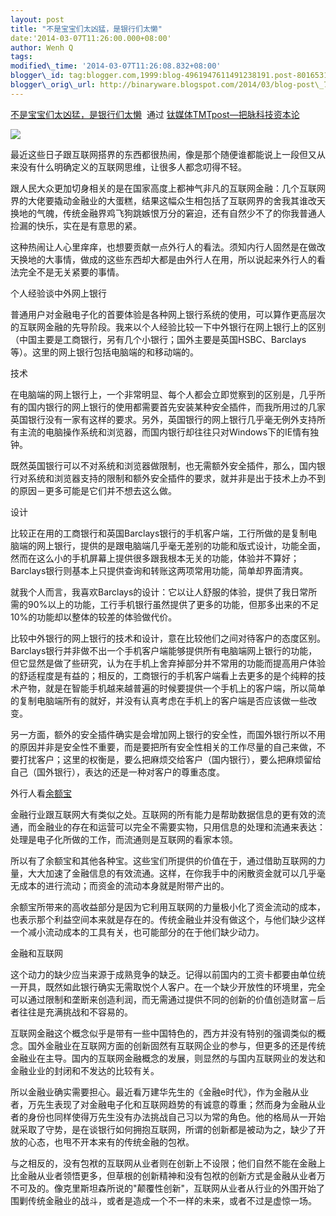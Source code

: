 ```yaml
--- 
layout: post 
title: "不是宝宝们太凶猛，是银行们太懒" 
date:'2014-03-07T11:26:00.000+08:00' 
author: Wenh Q
tags:
modified\_time: '2014-03-07T11:26:08.832+08:00' 
blogger\_id: tag:blogger.com,1999:blog-4961947611491238191.post-8016531359826259470
blogger\_orig\_url: http://binaryware.blogspot.com/2014/03/blog-post\_7.html
---
```

[不是宝宝们太凶猛，是银行们太懒](http://www.tmtpost.com/97354.html)  通过
[钛媒体TMTpost—把脉科技资本论](http://www.tmtpost.com/)





![](https://images-blogger-opensocial.googleusercontent.com/gadgets/proxy?url=http%3A%2F%2Fwww.tmtpost.com%2Fwp-content%2Fuploads%2F2014%2F03%2F139409937592-560x301.jpg&container=blogger&gadget=a&rewriteMime=image%2F*)



最近这些日子跟互联网搭界的东西都很热闹，像是那个随便谁都能说上一段但又从来没有什么明确定义的互联网思维，让很多人都念叨得不轻。



跟人民大众更加切身相关的是在国家高度上都神气非凡的互联网金融：几个互联网界的大佬要撬动金融业的大蛋糕，结果这幅众生相包括了互联网界的舍我其谁改天换地的气魄，传统金融界鸡飞狗跳嫉恨万分的窘迫，还有自然少不了的你我普通人捡漏的快乐，实在是有意思的紧。



这种热闹让人心里痒痒，也想要贡献一点外行人的看法。须知内行人固然是在做改天换地的大事情，做成的这些东西却大都是由外行人在用，所以说起来外行人的看法完全不是无关紧要的事情。







个人经验谈中外网上银行



普通用户对金融电子化的首要体验是各种网上银行系统的使用，可以算作更高层次的互联网金融的先导阶段。我来以个人经验比较一下中外银行在网上银行上的区别（中国主要是工商银行，另有几个小银行；国外主要是英国HSBC、Barclays等）。这里的网上银行包括电脑端的和移动端的。



技术



在电脑端的网上银行上，一个非常明显、每个人都会立即觉察到的区别是，几乎所有的国内银行的网上银行的使用都需要首先安装某种安全插件，而我所用过的几家英国银行没有一家有这样的要求。另外，英国银行的网上银行几乎毫无例外支持所有主流的电脑操作系统和浏览器，而国内银行却往往只对Windows下的IE情有独钟。



既然英国银行可以不对系统和浏览器做限制，也无需额外安全插件，那么，国内银行对系统和浏览器支持的限制和额外安全插件的要求，就并非是出于技术上办不到的原因－更多可能是它们并不想去这么做。



设计



比较正在用的工商银行和英国Barclays银行的手机客户端，工行所做的是复制电脑端的网上银行，提供的是跟电脑端几乎毫无差别的功能和版式设计，功能全面，然而在这么小的手机屏幕上提供很多跟我根本无关的功能，体验并不算好；Barclays银行则基本上只提供查询和转账这两项常用功能，简单却界面清爽。



就我个人而言，我喜欢Barclays的设计：它以让人舒服的体验，提供了我日常所需的90%以上的功能，工行手机银行虽然提供了更多的功能，但那多出来的不足10%的功能却以整体的较差的体验做代价。



比较中外银行的网上银行的技术和设计，意在比较他们之间对待客户的态度区别。Barclays银行并非做不出一个手机客户端能够提供所有电脑端网上银行的功能，但它显然是做了些研究，认为在手机上舍弃掉部分并不常用的功能而提高用户体验的舒适程度是有益的；相反的，工商银行的手机客户端看上去更多的是个纯粹的技术产物，就是在智能手机越来越普遍的时候要提供一个手机上的客户端，所以简单的复制电脑端所有的就好，并没有认真考虑在手机上的客户端是否应该做一些改变。



另一方面，额外的安全插件确实是会增加网上银行的安全性，而国外银行所以不用的原因并非是安全性不重要，而是要把所有安全性相关的工作尽量的自己来做，不要打扰客户；这里的权衡是，要么把麻烦交给客户（国内银行），要么把麻烦留给自己（国外银行），表达的还是一种对客户的尊重态度。







外行人看[余额宝](http://www.tmtpost.com/tag/%E4%BD%99%E9%A2%9D%E5%AE%9D)



金融行业跟互联网大有类似之处。互联网的所有能力是帮助数据信息的更有效的流通，而金融业的存在和运营可以完全不需要实物，只用信息的处理和流通来表达：处理是电子化所做的工作，而流通则是互联网的看家本领。



所以有了余额宝和其他各种宝。这些宝们所提供的价值在于，通过借助互联网的力量，大大加速了金融信息的有效流通。这样，在你我手中的闲散资金就可以几乎毫无成本的进行流动；而资金的流动本身就是附带产出的。



余额宝所带来的高收益部分是因为它利用互联网的力量极小化了资金流动的成本，也表示那个利益空间本来就是存在的。传统金融业并没有做这个，与他们缺少这样一个减小流动成本的工具有关，也可能部分的在于他们缺少动力。







金融和互联网



这个动力的缺少应当来源于成熟竞争的缺乏。记得以前国内的工资卡都要由单位统一开具，既然如此银行确实无需取悦个人客户。在一个缺少开放性的环境里，完全可以通过限制和垄断来创造利润，而无需通过提供不同的创新的价值创造财富－后者往往是充满挑战和不容易的。



互联网金融这个概念似乎是带有一些中国特色的，西方并没有特别的强调类似的概念。国外金融业在互联网方面的创新固然有互联网企业的参与，但更多的还是传统金融业在主导。国内的互联网金融概念的发展，则显然的与国内互联网业的发达和金融业业的封闭和不发达的比较有关。



所以金融业确实需要担心。最近看万建华先生的《金融e时代》，作为金融从业者，万先生表现了对金融电子化和互联网趋势的有诚意的尊重；然而身为金融从业者的身份也同样使得万先生没有办法挑战自己习以为常的角色。他的格局从一开始就采取了守势，是在谈银行如何拥抱互联网，所谓的创新都是被动为之，缺少了开放的心态，也甩不开本来有的传统金融的包袱。



与之相反的，没有包袱的互联网从业者则在创新上不设限；他们自然不能在金融上比金融从业者领悟更多，但草根的创新精神和没有包袱的创新方式是金融从业者万不可及的。像克里斯坦森所说的"颠覆性创新"，互联网从业者从行业的外围开始了围剿传统金融业的战斗，或者是造成一个不一样的未来，或者不过是虚惊一场。
